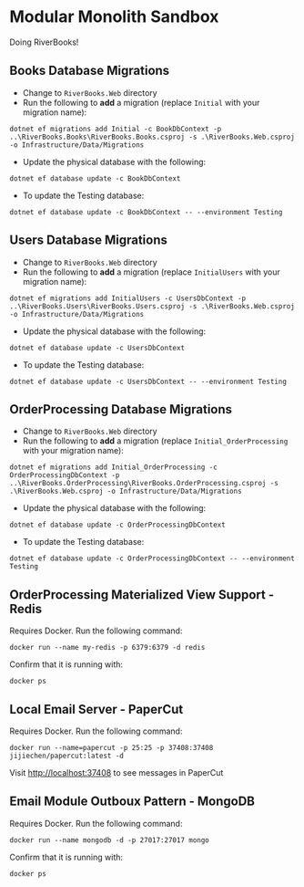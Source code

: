 # Modular Monolith Sandbox

Doing RiverBooks!

## Books Database Migrations

- Change to `RiverBooks.Web` directory
- Run the following to **add** a migration (replace `Initial` with your migration name):

```
dotnet ef migrations add Initial -c BookDbContext -p ..\RiverBooks.Books\RiverBooks.Books.csproj -s .\RiverBooks.Web.csproj -o Infrastructure/Data/Migrations
```

- Update the physical database with the following:

```
dotnet ef database update -c BookDbContext
```

- To update the Testing database:

```
dotnet ef database update -c BookDbContext -- --environment Testing
```

## Users Database Migrations

- Change to `RiverBooks.Web` directory
- Run the following to **add** a migration (replace `InitialUsers` with your migration name):

```
dotnet ef migrations add InitialUsers -c UsersDbContext -p ..\RiverBooks.Users\RiverBooks.Users.csproj -s .\RiverBooks.Web.csproj -o Infrastructure/Data/Migrations
```

- Update the physical database with the following:

```
dotnet ef database update -c UsersDbContext
```

- To update the Testing database:

```
dotnet ef database update -c UsersDbContext -- --environment Testing
```

## OrderProcessing Database Migrations

- Change to `RiverBooks.Web` directory
- Run the following to **add** a migration (replace `Initial_OrderProcessing` with your migration name):

```
dotnet ef migrations add Initial_OrderProcessing -c OrderProcessingDbContext -p ..\RiverBooks.OrderProcessing\RiverBooks.OrderProcessing.csproj -s .\RiverBooks.Web.csproj -o Infrastructure/Data/Migrations
```

- Update the physical database with the following:

```
dotnet ef database update -c OrderProcessingDbContext
```

- To update the Testing database:

```
dotnet ef database update -c OrderProcessingDbContext -- --environment Testing
```

## OrderProcessing Materialized View Support - Redis

Requires Docker. Run the following command:

```
docker run --name my-redis -p 6379:6379 -d redis
```

Confirm that it is running with:

```
docker ps
```

## Local Email Server - PaperCut

Requires Docker. Run the following command:

```
docker run --name=papercut -p 25:25 -p 37408:37408 jijiechen/papercut:latest -d
```

Visit [http://localhost:37408](http://localhost:37408) to see messages in PaperCut

## Email Module Outboux Pattern - MongoDB

Requires Docker. Run the following command:

```
docker run --name mongodb -d -p 27017:27017 mongo
```

Confirm that it is running with:

```
docker ps
```
